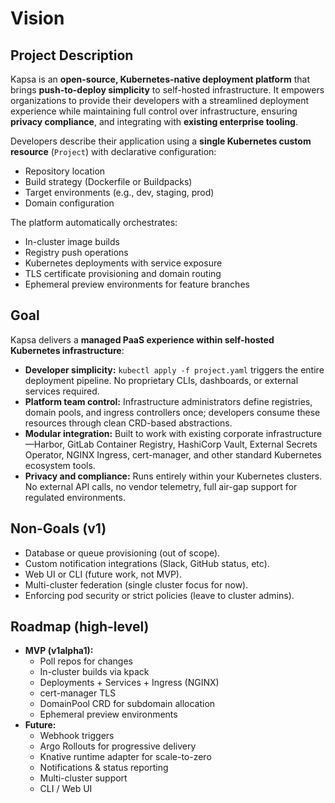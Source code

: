 # Vision

## Project Description

Kapsa is an **open-source, Kubernetes-native deployment platform** that brings **push-to-deploy simplicity** to self-hosted infrastructure.
It empowers organizations to provide their developers with a streamlined deployment experience while maintaining full control over infrastructure, ensuring **privacy compliance**, and integrating with **existing enterprise tooling**.

Developers describe their application using a **single Kubernetes custom resource** (`Project`) with declarative configuration:

- Repository location
- Build strategy (Dockerfile or Buildpacks)
- Target environments (e.g., dev, staging, prod)
- Domain configuration

The platform automatically orchestrates:

- In-cluster image builds
- Registry push operations
- Kubernetes deployments with service exposure
- TLS certificate provisioning and domain routing
- Ephemeral preview environments for feature branches

## Goal

Kapsa delivers a **managed PaaS experience within self-hosted Kubernetes infrastructure**:

- **Developer simplicity:** `kubectl apply -f project.yaml` triggers the entire deployment pipeline. No proprietary CLIs, dashboards, or external services required.
- **Platform team control:** Infrastructure administrators define registries, domain pools, and ingress controllers once; developers consume these resources through clean CRD-based abstractions.
- **Modular integration:** Built to work with existing corporate infrastructure—Harbor, GitLab Container Registry, HashiCorp Vault, External Secrets Operator, NGINX Ingress, cert-manager, and other standard Kubernetes ecosystem tools.
- **Privacy and compliance:** Runs entirely within your Kubernetes clusters. No external API calls, no vendor telemetry, full air-gap support for regulated environments.

## Non-Goals (v1)

- Database or queue provisioning (out of scope).
- Custom notification integrations (Slack, GitHub status, etc).
- Web UI or CLI (future work, not MVP).
- Multi-cluster federation (single cluster focus for now).
- Enforcing pod security or strict policies (leave to cluster admins).

## Roadmap (high-level)

- **MVP (v1alpha1):**
  - Poll repos for changes
  - In-cluster builds via kpack
  - Deployments + Services + Ingress (NGINX)
  - cert-manager TLS
  - DomainPool CRD for subdomain allocation
  - Ephemeral preview environments
- **Future:**
  - Webhook triggers
  - Argo Rollouts for progressive delivery
  - Knative runtime adapter for scale-to-zero
  - Notifications & status reporting
  - Multi-cluster support
  - CLI / Web UI
